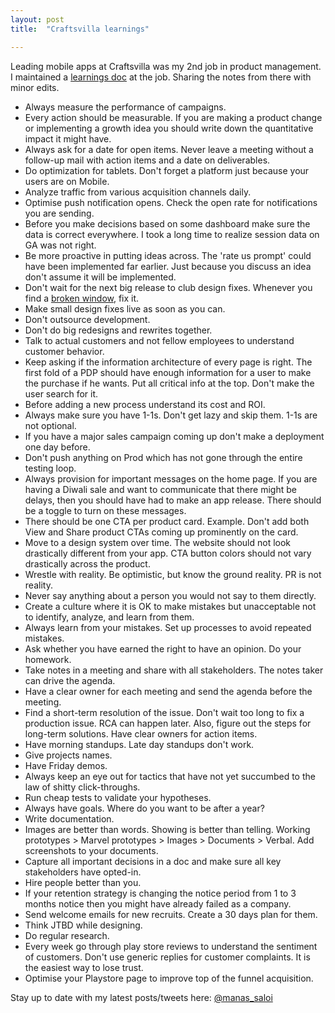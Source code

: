 ```yaml
---
layout: post
title:  "Craftsvilla learnings"

---
```


Leading mobile apps at Craftsvilla was my 2nd job in product management. I maintained a [learnings doc](https://manassaloi.com/2019/11/24/build-measure-learn.html) at the job. Sharing the notes from there with minor edits.

- Always measure the performance of campaigns.
- Every action should be measurable. If you are making a product change or implementing a growth idea you should write down the quantitative impact it might have.
- Always ask for a date for open items. Never leave a meeting without a follow-up mail with action items and a date on deliverables.
- Do optimization for tablets. Don't forget a platform just because your users are on Mobile.
- Analyze traffic from various acquisition channels daily.
- Optimise push notification opens. Check the open rate for notifications you are sending.
- Before you make decisions based on some dashboard make sure the data is correct everywhere. I took a long time to realize session data on GA was not right.
- Be more proactive in putting ideas across. The 'rate us prompt' could have been implemented far earlier. Just because you discuss an idea don't assume it will be implemented.
- Don't wait for the next big release to club design fixes. Whenever you find a [broken window](http://www.vanschneider.com/the-broken-window-theory/), fix it.
- Make small design fixes live as soon as you can.
- Don't outsource development.
- Don't do big redesigns and rewrites together.
- Talk to actual customers and not fellow employees to understand customer behavior.
- Keep asking if the information architecture of every page is right. The first fold of a PDP should have enough information for a user to make the purchase if he wants. Put all critical info at the top. Don't make the user search for it.
- Before adding a new process understand its cost and ROI.
- Always make sure you have 1-1s. Don't get lazy and skip them. 1-1s are not optional.
- If you have a major sales campaign coming up don't make a deployment one day before.
- Don't push anything on Prod which has not gone through the entire testing loop.
- Always provision for important messages on the home page. If you are having a Diwali sale and want to communicate that there might be delays, then you should have had to make an app release. There should be a toggle to turn on these messages.
- There should be one CTA per product card. Example. Don't add both View and Share product CTAs coming up prominently on the card.
- Move to a design system over time. The website should not look drastically different from your app. CTA button colors should not vary drastically across the product.
- Wrestle with reality. Be optimistic, but know the ground reality. PR is not reality.
- Never say anything about a person you would not say to them directly.
- Create a culture where it is OK to make mistakes but unacceptable not to identify, analyze, and learn from them.
- Always learn from your mistakes. Set up processes to avoid repeated mistakes.
- Ask whether you have earned the right to have an opinion. Do your homework.
- Take notes in a meeting and share with all stakeholders. The notes taker can drive the agenda.
- Have a clear owner for each meeting and send the agenda before the meeting.
- Find a short-term resolution of the issue. Don't wait too long to fix a production issue. RCA can happen later. Also, figure out the steps for long-term solutions. Have clear owners for action items.
- Have morning standups. Late day standups don't work.
- Give projects names.
- Have Friday demos.
- Always keep an eye out for tactics that have not yet succumbed to the law of shitty click-throughs.
- Run cheap tests to validate your hypotheses.
- Always have goals. Where do you want to be after a year?
- Write documentation.
- Images are better than words. Showing is better than telling. Working prototypes > Marvel prototypes > Images > Documents > Verbal. Add screenshots to your documents.
- Capture all important decisions in a doc and make sure all key stakeholders have opted-in.
- Hire people better than you.
- If your retention strategy is changing the notice period from 1 to 3 months notice then you might have already failed as a company.
- Send welcome emails for new recruits. Create a 30 days plan for them.
- Think JTBD while designing.
- Do regular research.
- Every week go through play store reviews to understand the sentiment of customers. Don't use generic replies for customer complaints. It is the easiest way to lose trust.
- Optimise your Playstore page to improve top of the funnel acquisition.

Stay up to date with my latest posts/tweets here: [@manas_saloi](http://twitter.com/manas_saloi)
